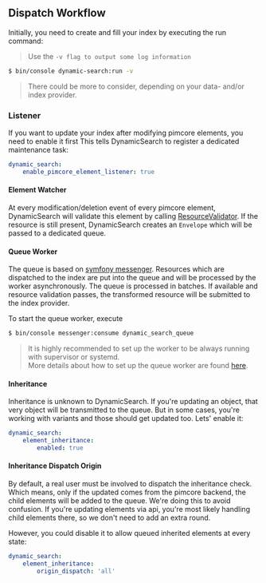 ## Dispatch Workflow
Initially, you need to create and fill your index by executing the run command:

> Use the `-v flag to output some log information`

```bash
$ bin/console dynamic-search:run -v
```

> There could be more to consider, depending on your data- and/or index provider.

### Listener
If you want to update your index after modifying pimcore elements, you need to enable it first
This tells DynamicSearch to register a dedicated maintenance task:

```yaml
dynamic_search:
    enable_pimcore_element_listener: true
```

#### Element Watcher
At every modification/deletion event of every pimcore element,
DynamicSearch will validate this element by calling [ResourceValidator](./40_ResourceValidator.md). 
If the resource is still present, DynamicSearch creates an `Envelope` which will be passed to a dedicated queue.

#### Queue Worker
The queue is based on [symfony messenger](https://symfony.com/doc/current/messenger.html).
Resources which are dispatched to the index are put into the queue and will be processed by the worker asynchronously.
The queue is processed in batches.
If available and resource validation passes, the transformed resource will be submitted to the index provider. 

To start the queue worker, execute

```bash
$ bin/console messenger:consume dynamic_search_queue
```

> It is highly recommended to set up the worker to be always running with supervisor or systemd.  
> More details about how to set up the queue worker are found [here](https://symfony.com/doc/current/messenger.html#consuming-messages-running-the-worker).

#### Inheritance
Inheritance is unknown to DynamicSearch. If you're updating an object, that very object will be transmitted to the queue.
But in some cases, you're working with variants and those should get updated too.
Lets' enable it:

```yaml
dynamic_search:
    element_inheritance: 
        enabled: true
```

#### Inheritance Dispatch Origin
By default, a real user must be involved to dispatch the inheritance check. 
Which means, only if the updated comes from the pimcore backend, the child elements will be added to the queue.
We're doing this to avoid confusion.
If you're updating elements via api, you're most likely handling child elements there, so we don't need to add an extra round.  

However, you could disable it to allow queued inherited elements at every state:

```yaml
dynamic_search:
    element_inheritance: 
        origin_dispatch: 'all'
```
